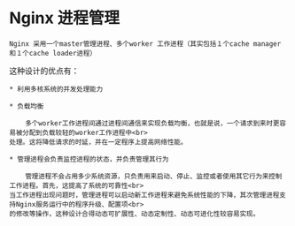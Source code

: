 # Nginx 进程管理

    Nginx 采用一个master管理进程、多个worker 工作进程（其实包括１个cache manager 和１个cache loader进程）
这种设计的优点有：

    * 利用多核系统的并发处理能力

    * 负载均衡

        多个worker工作进程间通过进程间通信来实现负载均衡，也就是说，一个请求到来时更容易被分配到负载较轻的worker工作进程中<br>
    处理。这将降低请求的时延，并在一定程序上提高网络性能。

    * 管理进程会负责监控进程的状态，并负责管理其行为

        管理进程不会占用多少系统资源，只负责用来启动、停止、监控或者使用其它行为来控制工作进程。首先，这提高了系统的可靠性<br>
    当工作进程出现问题时，管理进程可以启动新工作进程来避免系统性能的下降，其次管理进程支持Nginx服务运行中的程序升级、配置项<br>
    的修改等操作，这种设计合得动态可扩展性、动态定制性、动态可进化性较容易实现。
